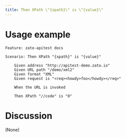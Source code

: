 ```yaml
---
title: Then XPath \"{xpath}\" is \"{value}\"
---
```


Usage example
=============

    Feature: zato-apitest docs

    Scenario: Then XPath "{xpath}" is "{value}"

        Given address "http://apitest-demo.zato.io"
        Given URL path "/demo/xml2"
        Given format "XML"
        Given request is "<req><howdy>foo</howdy></req>"

        When the URL is invoked

        Then XPath "//code" is "0"

Discussion
==========

(None)
